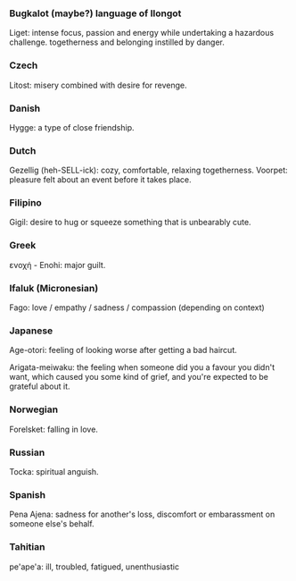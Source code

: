 ### Bugkalot (maybe?) language of Ilongot

Liget: intense focus, passion and energy while undertaking a hazardous challenge. togetherness and belonging instilled by danger.

### Czech

Litost: misery combined with desire for revenge.

### Danish

Hygge: a type of close friendship.

### Dutch

Gezellig (heh-SELL-ick): cozy, comfortable, relaxing togetherness.
Voorpet: pleasure felt about an event before it takes place.

### Filipino

Gigil: desire to hug or squeeze something that is unbearably cute.

### Greek

ενοχή - Enohi: major guilt.

### Ifaluk (Micronesian)

Fago: love / empathy / sadness / compassion (depending on context)

### Japanese

Age-otori: feeling of looking worse after getting a bad haircut.

Arigata-meiwaku: the feeling when someone did you a favour you didn't want, which caused you some kind of grief, and you're expected to be grateful about it.

### Norwegian

Forelsket: falling in love.

### Russian

Tocka: spiritual anguish.

### Spanish

Pena Ajena: sadness for another's loss, discomfort or embarassment on someone else's behalf.

### Tahitian

pe'ape'a: ill, troubled, fatigued, unenthusiastic
